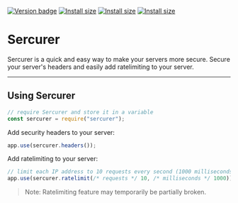 [![Version badge](https://img.shields.io/npm/v/sercurer.svg?style=flat)](https://www.npmjs.com/package/sercurer)
[![Install size](https://packagephobia.com/badge?p=sercurer)](https://www.npmjs.com/package/sercurer)
[![Install size](https://img.shields.io/bundlephobia/minzip/sercurer?style=flat)](https://www.npmjs.com/package/sercurer)
[![Install size](https://img.shields.io/npm/dm/sercurer.svg?style=flat)](https://www.npmjs.com/package/sercurer)

# Sercurer
Sercurer is a quick and easy way to make your servers more secure. Secure your server's headers and easily add ratelimiting to your server.

---

## Using Sercurer
```js
// require Sercurer and store it in a variable
const sercurer = require("sercurer");
```

Add security headers to your server:
```js
app.use(sercurer.headers());
```

Add ratelimiting to your server:
```js
// limit each IP address to 10 requests every second (1000 milliseconds)
app.use(sercurer.ratelimit(/* requests */ 10, /* milliseconds */ 1000));
```
> Note: Ratelimiting feature may temporarily be partially broken.